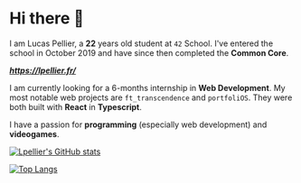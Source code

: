 
# Hi there 👋

I am Lucas Pellier, a **22** years old student at `42` School.
I've entered the school in October 2019 and have since then completed the **Common Core**.

**_https://lpellier.fr/_**

I am currently looking for a 6-months internship in **Web Development**.
My most notable web projects are `ft_transcendence` and `portfoliOS`. They were both built with **React** in **Typescript**.

I have a passion for **programming** (especially web development) and **videogames**.

[![Lpellier's GitHub stats](https://github-readme-stats.vercel.app/api?username=lpellier&theme=dracula&count_private=true&show_icons=true&hide_border=true&title_color=F4615A)](https://github.com/lpellier)

[![Top Langs](https://github-readme-stats.vercel.app/api/top-langs/?username=lpellier&layout=compact&theme=dracula&hide_border=true&title_color=F4615A)](https://github.com/lpellier)
